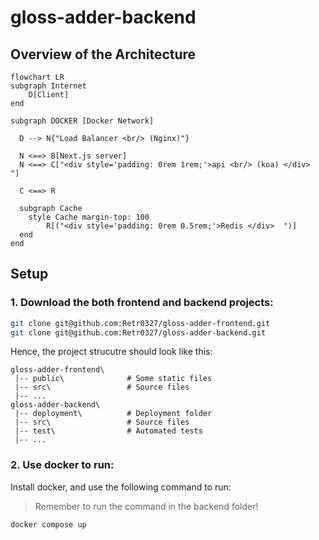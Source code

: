 # **gloss-adder-backend**

## **Overview of the Architecture**

```mermaid 
flowchart LR
subgraph Internet
    D[Client]
end

subgraph DOCKER [Docker Network]

  D --> N{"Load Balancer <br/> (Nginx)"}

  N <==> B[Next.js server]
  N <==> C["<div style='padding: 0rem 1rem;'>api <br/> (koa) </div>  "]

  C <==> R

  subgraph Cache
    style Cache margin-top: 100
        R[("<div style='padding: 0rem 0.5rem;'>Redis </div>  ")]
  end
end

```
## **Setup**
### 1. Download the both frontend and backend projects: 

```bash
git clone git@github.com:Retr0327/gloss-adder-frontend.git
git clone git@github.com:Retr0327/gloss-adder-backend.git
```
Hence, the project strucutre should look like this: 

```
gloss-adder-frontend\        
 |-- public\              # Some static files
 |-- src\                 # Source files
 |-- ...
gloss-adder-backend\
 |-- deployment\          # Deployment folder
 |-- src\                 # Source files
 |-- test\                # Automated tests
 |-- ...
```

### 2. Use docker to run:
Install docker, and use the following command to run:

> Remember to run the command in the backend folder!
 
```bash
docker compose up 
```








